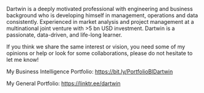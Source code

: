 Dartwin is a deeply motivated professional with engineering and business background who is developing himself in management, operations and data consistently. Experienced in market analysis and project management at a multinational joint venture with >5 bn USD investment. Dartwin is a passionate, data-driven, and life-long learner.

If you think we share the same interest or vision, you need some of my opinions or help or look for some collaborations, please do not hesitate to let me know!

My Business Intelligence Portfolio:
https://bit.ly/PortfolioBIDartwin

My General Portfolio:
https://linktr.ee/dartwin

<!---
dartwinshu/dartwinshu is a ✨ special ✨ repository because its `README.md` (this file) appears on your GitHub profile.
You can click the Preview link to take a look at your changes.
--->
